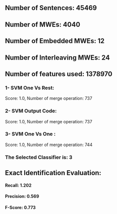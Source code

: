 ## Number of Sentences: 45469
## Number of MWEs: 4040

## Number of Embedded MWEs: 12

## Number of Interleaving MWEs: 24
## Number of features used: 1378970

### 1- SVM One Vs Rest: 
Score: 1.0, Number of merge operation: 737
### 2- SVM Output Code: 
Score: 1.0, Number of merge operation: 737
### 3- SVM One Vs One : 
Score: 1.0, Number of merge operation: 744
### The Selected Classifier is: 3
## Exact Identification Evaluation: 
#### Recall: 1.202
#### Precision: 0.569
#### F-Score: 0.773
